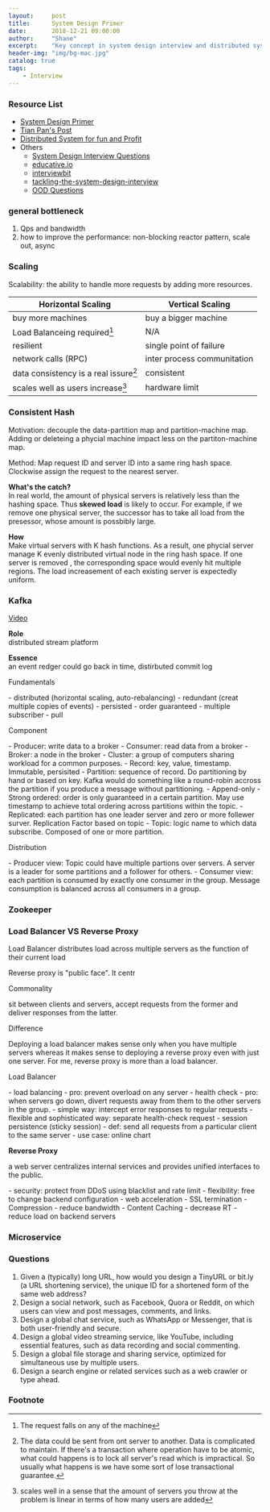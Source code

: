 ```yaml
---
layout:     post
title:      System Design Primer
date:       2018-12-21 09:00:00
author:     "Shane"
excerpt:    "Key concept in system design interview and distributed system"
header-img: "img/bg-mac.jpg"
catalog: true
tags:
    - Interview
---
```


### Resource List
- [System Design Primer](https://github.com/donnemartin/system-design-primer)
- [Tian Pan's Post](https://puncsky.com/hacking-the-software-engineer-interview)
- [Distributed System for fun and Profit](http://book.mixu.net/distsys)
- Others
    - [System Design Interview Questions](http://blog.gainlo.co/index.php/category/system-design-interview-questions/)
    - [educative.io](https://www.educative.io/collection/page/5668639101419520/5649050225344512/5668600916475904)
    - [interviewbit](https://www.interviewbit.com/courses/system-design/topics/storage-scalability/)
    - [tackling-the-system-design-interview](https://cternus.net/blog/2018/01/26/tackling-the-system-design-interview/)
    - [OOD Questions](https://www.careercup.com/page?pid=object-oriented-design-interview-questions&n=1)

### general bottleneck
1. Qps and bandwidth
2. how to improve the performance: non-blocking reactor pattern, scale out, async

### Scaling

Scalability: the ability to handle more requests by adding more resources.

| Horizontal Scaling | Vertical Scaling|
|------------------|-------------------|
|buy more machines|buy a bigger machine|
|Load Balanceing required[^1]|N/A|
|resilient|single point of failure|
|network calls (RPC)|inter process communitation|
|data consistency is a real issure[^2]|consistent|
|scales well as users increase[^3] |hardware limit|

[^1]: The request falls on any of the machine

[^2]: The data could be sent from ont server to another. Data is complicated to maintain. If there's a transaction where operation have to be atomic, what could happens is to lock all server's read which is impractical. So usually what happens is we have some sort of lose transactional guarantee.

[^3]: scales well in a sense that the amount of servers you throw at the problem is linear in terms of how many users are added

### Consistent Hash
Motivation: decouple the data-partition map and partition-machine map. Adding or deleteing a phycial machine impact less on the partiton-machine map.

Method: Map request ID and server ID into a same ring hash space. Clockwise assign the request to the nearest server. 

**What's the catch?**  
In real world, the amount of physical servers is relatively less than the hashing space. Thus **skewed load** is likely to occur. For example, if we remove one physical server, the successor has to take all load from the presessor, whose amount is possbibly large.

**How**  
Make virtual servers with K hash functions. As a result, one phycial server manage K evenly distributed virtual node in the ring hash space. If one server is removed , the corresponding space would evenly hit multiple regions. The load increasement of each existing server is expectedly uniform.

### Kafka
[Video](https://www.youtube.com/watch?v=UEg40Te8pnE&t=1609s) 

**Role**  
distributed stream platform

**Essence**  
an event redger could go back in time, distirbuted commit log

<p id="pzb">Fundamentals</p> 
- distributed (horizontal scaling, auto-rebalancing)
- redundant (creat multiple copies of events)
- persisted
- order guaranteed
- multiple subscriber
- pull

<p id="pzb">Component</p>
- Producer: write data to a broker
- Consumer: read data from a broker
- Broker: a node in the broker
- Cluster: a group of computers sharing workload for a common purposes.
- Record: key, value, timestamp. Immutable, persisited
- Partition: sequence of record. Do partitioning by hand or based on key. Kafka would do something like a round-robin accross the partition if you produce a message without partitioning.
    - Append-only
    - Strong ordered: order is only guaranteed in a certain partition. May use timestamp to achieve total ordering across partitions within the topic.
    - Replicated: each partition has one leader server and zero or more follewer surver. Replication Factor based on topic
- Topic: logic name to which data subscribe. Composed of one or more partition.

<p id="pzb">Distribution</p>
- Producer view: Topic could have multiple partions over servers. A server is a leader for some partitions and a follower for others.
- Consumer view: each partition is consumed by exactly one consumer in the group. Message consumption is balanced across all consumers in a group. 

### Zookeeper

### Load Balancer VS Reverse Proxy

Load Balancer distributes load across multiple servers as the function of their current load

Reverse proxy is "public face". It centr

<p id="pzb">Commonality</p>
sit between clients and servers, accept requests from the former and deliver responses from the latter.

<p id="pzb">Difference</p>   
Deploying a load balancer makes sense only when you have multiple servers whereas it makes sense to deploying a reverse proxy even with just one server. For me, reverse proxy is more than a load balancer.

<p id='pzb'>Load Balancer</p>
- load balancing
    - pro: prevent overload on any server
- health check
    - pro: when servers go down, divert requests away from them to the other servers in the group.
    - simple way: intercept error responses to regular requests
    - flexible and sophisticated way: separate health-check request
- session persistence (sticky session)
    - def: send all requests from a particular client to the same server
    - use case: online chart

**Reverse Proxy**<br>
<p id='pz'> a web server centralizes internal services and provides unified interfaces to the public. </p>
- security: protect from DDoS using blacklist and  rate limit
- flexibility: free to change backend configuration
 - web acceleration
    - SSL termination
    - Compression
        - reduce bandwidth
    - Content Caching
        - decrease RT
        - reduce load on backend servers

### Microservice

### Questions
1. Given a (typically) long URL, how would you design a TinyURL or bit.ly (a URL shortening service), the unique ID for a shortened form of the same web address?
2. Design a social network, such as Facebook, Quora or Reddit, on which users can view and post messages, comments, and links.
3. Design a global chat service, such as WhatsApp or Messenger, that is both user-friendly and secure.
4. Design a global video streaming service, like YouTube, including essential features, such as data recording and social commenting.
5. Design a global file storage and sharing service, optimized for simultaneous use by multiple users.
6. Design a search engine or related services such as a web crawler or type ahead.

### Footnote





